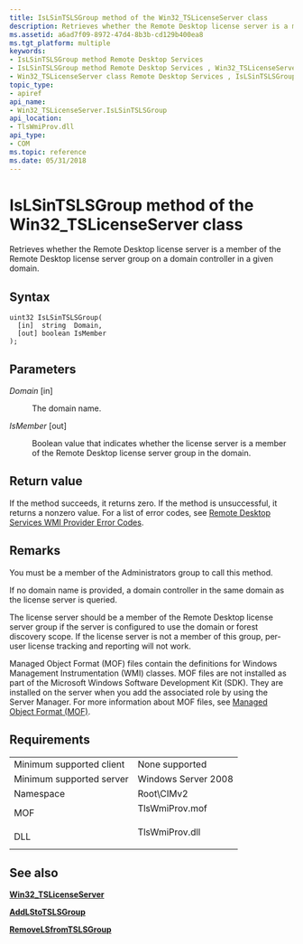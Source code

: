 ```yaml
---
title: IsLSinTSLSGroup method of the Win32_TSLicenseServer class
description: Retrieves whether the Remote Desktop license server is a member of the Remote Desktop license server group on a domain controller in a given domain.
ms.assetid: a6ad7f09-8972-47d4-8b3b-cd129b400ea8
ms.tgt_platform: multiple
keywords:
- IsLSinTSLSGroup method Remote Desktop Services
- IsLSinTSLSGroup method Remote Desktop Services , Win32_TSLicenseServer class
- Win32_TSLicenseServer class Remote Desktop Services , IsLSinTSLSGroup method
topic_type:
- apiref
api_name:
- Win32_TSLicenseServer.IsLSinTSLSGroup
api_location:
- TlsWmiProv.dll
api_type:
- COM
ms.topic: reference
ms.date: 05/31/2018
---
```


# IsLSinTSLSGroup method of the Win32\_TSLicenseServer class

Retrieves whether the Remote Desktop license server is a member of the Remote Desktop license server group on a domain controller in a given domain.

## Syntax


```mof
uint32 IsLSinTSLSGroup(
  [in]  string  Domain,
  [out] boolean IsMember
);
```



## Parameters

<dl> <dt>

*Domain* \[in\]
</dt> <dd>

The domain name.

</dd> <dt>

*IsMember* \[out\]
</dt> <dd>

Boolean value that indicates whether the license server is a member of the Remote Desktop license server group in the domain.

</dd> </dl>

## Return value

If the method succeeds, it returns zero. If the method is unsuccessful, it returns a nonzero value. For a list of error codes, see [Remote Desktop Services WMI Provider Error Codes](terminal-services-wmi-provider-error-codes.md).

## Remarks

You must be a member of the Administrators group to call this method.

If no domain name is provided, a domain controller in the same domain as the license server is queried.

The license server should be a member of the Remote Desktop license server group if the server is configured to use the domain or forest discovery scope. If the license server is not a member of this group, per-user license tracking and reporting will not work.

Managed Object Format (MOF) files contain the definitions for Windows Management Instrumentation (WMI) classes. MOF files are not installed as part of the Microsoft Windows Software Development Kit (SDK). They are installed on the server when you add the associated role by using the Server Manager. For more information about MOF files, see [Managed Object Format (MOF)](/windows/desktop/WmiSdk/managed-object-format--mof-).

## Requirements



|                                     |                                                                                           |
|-------------------------------------|-------------------------------------------------------------------------------------------|
| Minimum supported client<br/> | None supported<br/>                                                                 |
| Minimum supported server<br/> | Windows Server 2008<br/>                                                            |
| Namespace<br/>                | Root\\CIMv2<br/>                                                                    |
| MOF<br/>                      | <dl> <dt>TlsWmiProv.mof</dt> </dl> |
| DLL<br/>                      | <dl> <dt>TlsWmiProv.dll</dt> </dl> |



## See also

<dl> <dt>

[**Win32\_TSLicenseServer**](win32-tslicenseserver.md)
</dt> <dt>

[**AddLStoTSLSGroup**](addlstotslsgroup-win32-tslicenseserver.md)
</dt> <dt>

[**RemoveLSfromTSLSGroup**](removelsfromtslsgroup-win32-tslicenseserver.md)
</dt> </dl>

 

